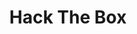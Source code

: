 ---
# Featured tags need to have either the `list` or `grid` layout (PRO only).
layout: grid

# The title of the tag's page.
title: Hack The Box

# The name of the tag, used in a post's front matter (e.g. tags: [<slug>]).
slug: htb

# (Optional) Write a short (~150 characters) description of this featured tag.
description: >
  This is a featured category, which have their own page.
  Check out `_featured_tags/example.md` to learn how to create your own.

# (Optional) You can disable grouping posts by date.
no_groups: true

# Exclude this example category from the sitemap.
# DON'T USE THIS SETTING IN YOUR CATEGORIES!
sitemap: false
---